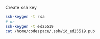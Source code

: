 
Create ssh key
```sh
ssh-keygen -t rsa
# or
ssh-keygen -t ed25519
cat /home/codespace/.ssh/id_ed25519.pub
```